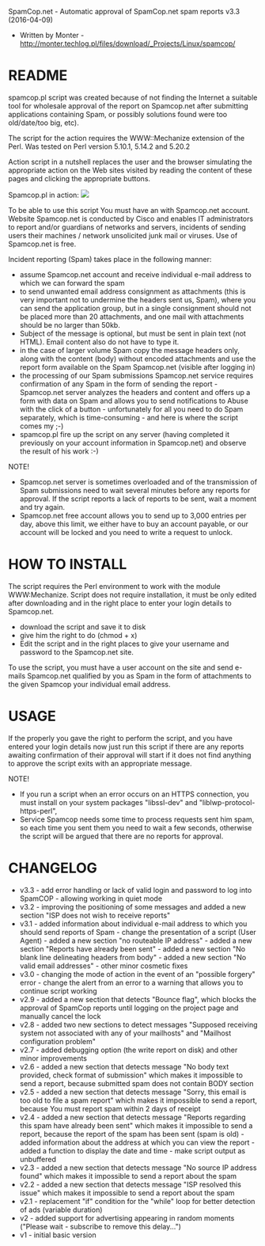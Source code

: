 SpamCop.net - Automatic approval of SpamCop.net spam reports v3.3 (2016-04-09)
- Written by Monter - http://monter.techlog.pl/files/download/_Projects/Linux/spamcop/


README
======

spamcop.pl script was created because of not finding the Internet a suitable tool for wholesale approval of the report on Spamcop.net after submitting applications containing Spam, or possibly solutions found were too old/date/too big, etc).

The script for the action requires the WWW::Mechanize extension of the Perl.
Was tested on Perl version 5.10.1, 5.14.2 and 5.20.2

Action script in a nutshell replaces the user and the browser simulating the appropriate action on the Web sites visited by reading the content of these pages and clicking the appropriate buttons.

Spamcop.pl in action:
<img src="http://monter.techlog.pl/files/download/_Projects/Linux/spamcop/.screenshot.png">

To be able to use this script You must have an with Spamcop.net account. Website Spamcop.net is conducted by Cisco and enables IT administrators to report and/or guardians of networks and servers, incidents of sending users their machines / network unsolicited junk mail or viruses. Use of Spamcop.net is free.

Incident reporting (Spam) takes place in the following manner:
- assume Spamcop.net account and receive individual e-mail address to which we can forward the spam
- to send unwanted email address consignment as attachments (this is very important not to undermine the headers sent us, Spam), where you can send the application group, but in a single consignment should not be placed more than 20 attachments, and one mail with attachments should be no larger than 50kb.
- Subject of the message is optional, but must be sent in plain text (not HTML). Email content also do not have to type it.
- in the case of larger volume Spam copy the message headers only, along with the content (body) without encoded attachments and use the report form available on the Spam Spamcop.net (visible after logging in)
- the processing of our Spam submissions Spamcop.net service requires confirmation of any Spam in the form of sending the report - Spamcop.net server analyzes the headers and content and offers up a form with data on Spam and allows you to send notifications to Abuse with the click of a button - unfortunately for all you need to do Spam separately, which is time-consuming - and here is where the script comes my ;-)
- spamcop.pl fire up the script on any server (having completed it previously on your account information in Spamcop.net) and observe the result of his work :-)

NOTE!
- Spamcop.net server is sometimes overloaded and of the transmission of Spam submissions need to wait several minutes before any reports for approval. If the script reports a lack of reports to be sent, wait a moment and try again.
- Spamcop.net free account allows you to send up to 3,000 entries per day, above this limit, we either have to buy an account payable, or our account will be locked and you need to write a request to unlock.


HOW TO INSTALL
==============

The script requires the Perl environment to work with the module WWW:Mechanize. Script does not require installation, it must be only edited after downloading and in the right place to enter your login details to Spamcop.net.
- download the script and save it to disk
- give him the right to do (chmod + x)
- Edit the script and in the right places to give your username and password to the Spamcop.net site.
 
To use the script, you must have a user account on the site and send e-mails Spamcop.net qualified by you as Spam in the form of attachments to the given Spamcop your individual email address.


USAGE
=====

If the properly you gave the right to perform the script, and you have entered your login details now just run this script if there are any reports awaiting confirmation of their approval will start if it does not find anything to approve the script exits with an appropriate message.

NOTE!
- If you run a script when an error occurs on an HTTPS connection, you must install on your system packages "libssl-dev" and "liblwp-protocol-https-perl",
- Service Spamcop needs some time to process requests sent him spam, so each time you sent them you need to wait a few seconds, otherwise the script will be argued that there are no reports for approval.


CHANGELOG
=========
- v3.3 - add error handling or lack of valid login and password to log into SpamCOP
       - allowing working in quiet mode
- v3.2 - improving the positioning of some messages and added a new section "ISP does not wish to receive reports"
- v3.1 - added information about individual e-mail address to which you should send reports of Spam
       - change the presentation of a script (User Agent)
       - added a new section "no routeable IP address"
       - added a new section "Reports have already been sent"
       - added a new section "No blank line delineating headers from body"
       - added a new section "No valid email addresses"
       - other minor cosmetic fixes
- v3.0 - changing the mode of action in the event of an "possible forgery" error - change the alert from an error to a warning that allows you to continue script working
- v2.9 - added a new section that detects "Bounce flag", which blocks the approval of SpamCop reports until logging on the project page and manually cancel the lock
- v2.8 - added two new sections to detect messages "Supposed receiving system not associated with any of your mailhosts" and "Mailhost configuration problem"
- v2.7 - added debugging option (the write report on disk) and other minor improvements
- v2.6 - added a new section that detects message "No body text provided, check format of submission" which makes it impossible to send a report, because submitted spam does not contain BODY section
- v2.5 - added a new section that detects message "Sorry, this email is too old to file a spam report" which makes it impossible to send a report, because You must report spam within 2 days of receipt
- v2.4 - added a new section that detects message "Reports regarding this spam have already been sent" which makes it impossible to send a report, because the report of the spam has been sent (spam is old)
       - added information about the address at which you can view the report
       - added a function to display the date and time
       - make script output as unbuffered
- v2.3 - added a new section that detects message "No source IP address found" which makes it impossible to send a report about the spam
- v2.2 - added a new section that detects message "ISP resolved this issue" which makes it impossible to send a report about the spam
- v2.1 - replacement "if" condition for the "while" loop for better detection of ads (variable duration)
- v2   - added support for advertising appearing in random moments ("Please wait - subscribe to remove this delay...")
- v1   - initial basic version
